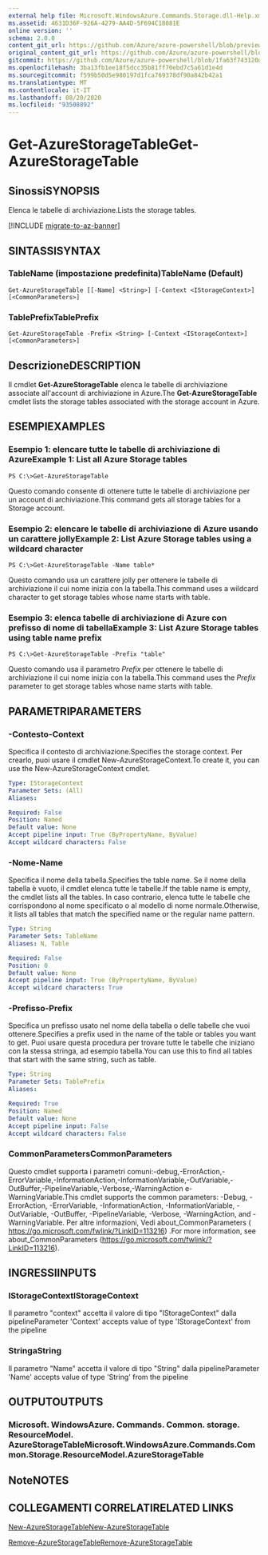 ```yaml
---
external help file: Microsoft.WindowsAzure.Commands.Storage.dll-Help.xml
ms.assetid: 4631D36F-926A-4279-AA4D-5F694C18081E
online version: ''
schema: 2.0.0
content_git_url: https://github.com/Azure/azure-powershell/blob/preview/src/Storage/Commands.Storage/help/Get-AzureStorageTable.md
original_content_git_url: https://github.com/Azure/azure-powershell/blob/preview/src/Storage/Commands.Storage/help/Get-AzureStorageTable.md
gitcommit: https://github.com/Azure/azure-powershell/blob/1fa63f743120d7a7cd6cbb28ee43cd0f4c654af9
ms.openlocfilehash: 3ba13fb1ee18f5dcc35b81ff70ebd7c5a61d1e4d
ms.sourcegitcommit: f599b50d5e980197d1fca769378df90a842b42a1
ms.translationtype: MT
ms.contentlocale: it-IT
ms.lasthandoff: 08/20/2020
ms.locfileid: "93508892"
---
```

# <span data-ttu-id="6e33b-101">Get-AzureStorageTable</span><span class="sxs-lookup"><span data-stu-id="6e33b-101">Get-AzureStorageTable</span></span>

## <span data-ttu-id="6e33b-102">Sinossi</span><span class="sxs-lookup"><span data-stu-id="6e33b-102">SYNOPSIS</span></span>
<span data-ttu-id="6e33b-103">Elenca le tabelle di archiviazione.</span><span class="sxs-lookup"><span data-stu-id="6e33b-103">Lists the storage tables.</span></span>

[!INCLUDE [migrate-to-az-banner](../../includes/migrate-to-az-banner.md)]

## <span data-ttu-id="6e33b-104">SINTASSI</span><span class="sxs-lookup"><span data-stu-id="6e33b-104">SYNTAX</span></span>

### <span data-ttu-id="6e33b-105">TableName (impostazione predefinita)</span><span class="sxs-lookup"><span data-stu-id="6e33b-105">TableName (Default)</span></span>
```
Get-AzureStorageTable [[-Name] <String>] [-Context <IStorageContext>] [<CommonParameters>]
```

### <span data-ttu-id="6e33b-106">TablePrefix</span><span class="sxs-lookup"><span data-stu-id="6e33b-106">TablePrefix</span></span>
```
Get-AzureStorageTable -Prefix <String> [-Context <IStorageContext>] [<CommonParameters>]
```

## <span data-ttu-id="6e33b-107">Descrizione</span><span class="sxs-lookup"><span data-stu-id="6e33b-107">DESCRIPTION</span></span>
<span data-ttu-id="6e33b-108">Il cmdlet **Get-AzureStorageTable** elenca le tabelle di archiviazione associate all'account di archiviazione in Azure.</span><span class="sxs-lookup"><span data-stu-id="6e33b-108">The **Get-AzureStorageTable** cmdlet lists the storage tables associated with the storage account in Azure.</span></span>

## <span data-ttu-id="6e33b-109">ESEMPI</span><span class="sxs-lookup"><span data-stu-id="6e33b-109">EXAMPLES</span></span>

### <span data-ttu-id="6e33b-110">Esempio 1: elencare tutte le tabelle di archiviazione di Azure</span><span class="sxs-lookup"><span data-stu-id="6e33b-110">Example 1: List all Azure Storage tables</span></span>
```
PS C:\>Get-AzureStorageTable
```

<span data-ttu-id="6e33b-111">Questo comando consente di ottenere tutte le tabelle di archiviazione per un account di archiviazione.</span><span class="sxs-lookup"><span data-stu-id="6e33b-111">This command gets all storage tables for a Storage account.</span></span>

### <span data-ttu-id="6e33b-112">Esempio 2: elencare le tabelle di archiviazione di Azure usando un carattere jolly</span><span class="sxs-lookup"><span data-stu-id="6e33b-112">Example 2: List Azure Storage tables using a wildcard character</span></span>
```
PS C:\>Get-AzureStorageTable -Name table*
```

<span data-ttu-id="6e33b-113">Questo comando usa un carattere jolly per ottenere le tabelle di archiviazione il cui nome inizia con la tabella.</span><span class="sxs-lookup"><span data-stu-id="6e33b-113">This command uses a wildcard character to get storage tables whose name starts with table.</span></span>

### <span data-ttu-id="6e33b-114">Esempio 3: elenca tabelle di archiviazione di Azure con prefisso di nome di tabella</span><span class="sxs-lookup"><span data-stu-id="6e33b-114">Example 3: List Azure Storage tables using table name prefix</span></span>
```
PS C:\>Get-AzureStorageTable -Prefix "table"
```

<span data-ttu-id="6e33b-115">Questo comando usa il parametro *Prefix* per ottenere le tabelle di archiviazione il cui nome inizia con la tabella.</span><span class="sxs-lookup"><span data-stu-id="6e33b-115">This command uses the *Prefix* parameter to get storage tables whose name starts with table.</span></span>

## <span data-ttu-id="6e33b-116">PARAMETRI</span><span class="sxs-lookup"><span data-stu-id="6e33b-116">PARAMETERS</span></span>

### <span data-ttu-id="6e33b-117">-Contesto</span><span class="sxs-lookup"><span data-stu-id="6e33b-117">-Context</span></span>
<span data-ttu-id="6e33b-118">Specifica il contesto di archiviazione.</span><span class="sxs-lookup"><span data-stu-id="6e33b-118">Specifies the storage context.</span></span>
<span data-ttu-id="6e33b-119">Per crearlo, puoi usare il cmdlet New-AzureStorageContext.</span><span class="sxs-lookup"><span data-stu-id="6e33b-119">To create it, you can use the New-AzureStorageContext cmdlet.</span></span>

```yaml
Type: IStorageContext
Parameter Sets: (All)
Aliases: 

Required: False
Position: Named
Default value: None
Accept pipeline input: True (ByPropertyName, ByValue)
Accept wildcard characters: False
```

### <span data-ttu-id="6e33b-120">-Nome</span><span class="sxs-lookup"><span data-stu-id="6e33b-120">-Name</span></span>
<span data-ttu-id="6e33b-121">Specifica il nome della tabella.</span><span class="sxs-lookup"><span data-stu-id="6e33b-121">Specifies the table name.</span></span>
<span data-ttu-id="6e33b-122">Se il nome della tabella è vuoto, il cmdlet elenca tutte le tabelle.</span><span class="sxs-lookup"><span data-stu-id="6e33b-122">If the table name is empty, the cmdlet lists all the tables.</span></span>
<span data-ttu-id="6e33b-123">In caso contrario, elenca tutte le tabelle che corrispondono al nome specificato o al modello di nome normale.</span><span class="sxs-lookup"><span data-stu-id="6e33b-123">Otherwise, it lists all tables that match the specified name or the regular name pattern.</span></span>

```yaml
Type: String
Parameter Sets: TableName
Aliases: N, Table

Required: False
Position: 0
Default value: None
Accept pipeline input: True (ByPropertyName, ByValue)
Accept wildcard characters: True
```

### <span data-ttu-id="6e33b-124">-Prefisso</span><span class="sxs-lookup"><span data-stu-id="6e33b-124">-Prefix</span></span>
<span data-ttu-id="6e33b-125">Specifica un prefisso usato nel nome della tabella o delle tabelle che vuoi ottenere.</span><span class="sxs-lookup"><span data-stu-id="6e33b-125">Specifies a prefix used in the name of the table or tables you want to get.</span></span>
<span data-ttu-id="6e33b-126">Puoi usare questa procedura per trovare tutte le tabelle che iniziano con la stessa stringa, ad esempio tabella.</span><span class="sxs-lookup"><span data-stu-id="6e33b-126">You can use this to find all tables that start with the same string, such as table.</span></span>

```yaml
Type: String
Parameter Sets: TablePrefix
Aliases: 

Required: True
Position: Named
Default value: None
Accept pipeline input: False
Accept wildcard characters: False
```

### <span data-ttu-id="6e33b-127">CommonParameters</span><span class="sxs-lookup"><span data-stu-id="6e33b-127">CommonParameters</span></span>
<span data-ttu-id="6e33b-128">Questo cmdlet supporta i parametri comuni:-debug,-ErrorAction,-ErrorVariable,-InformationAction,-InformationVariable,-OutVariable,-OutBuffer,-PipelineVariable,-Verbose,-WarningAction e-WarningVariable.</span><span class="sxs-lookup"><span data-stu-id="6e33b-128">This cmdlet supports the common parameters: -Debug, -ErrorAction, -ErrorVariable, -InformationAction, -InformationVariable, -OutVariable, -OutBuffer, -PipelineVariable, -Verbose, -WarningAction, and -WarningVariable.</span></span> <span data-ttu-id="6e33b-129">Per altre informazioni, Vedi about_CommonParameters ( https://go.microsoft.com/fwlink/?LinkID=113216) .</span><span class="sxs-lookup"><span data-stu-id="6e33b-129">For more information, see about_CommonParameters (https://go.microsoft.com/fwlink/?LinkID=113216).</span></span>

## <span data-ttu-id="6e33b-130">INGRESSI</span><span class="sxs-lookup"><span data-stu-id="6e33b-130">INPUTS</span></span>

### <span data-ttu-id="6e33b-131">IStorageContext</span><span class="sxs-lookup"><span data-stu-id="6e33b-131">IStorageContext</span></span>

<span data-ttu-id="6e33b-132">Il parametro "context" accetta il valore di tipo "IStorageContext" dalla pipeline</span><span class="sxs-lookup"><span data-stu-id="6e33b-132">Parameter 'Context' accepts value of type 'IStorageContext' from the pipeline</span></span>

### <span data-ttu-id="6e33b-133">Stringa</span><span class="sxs-lookup"><span data-stu-id="6e33b-133">String</span></span>

<span data-ttu-id="6e33b-134">Il parametro "Name" accetta il valore di tipo "String" dalla pipeline</span><span class="sxs-lookup"><span data-stu-id="6e33b-134">Parameter 'Name' accepts value of type 'String' from the pipeline</span></span>

## <span data-ttu-id="6e33b-135">OUTPUT</span><span class="sxs-lookup"><span data-stu-id="6e33b-135">OUTPUTS</span></span>

### <span data-ttu-id="6e33b-136">Microsoft. WindowsAzure. Commands. Common. storage. ResourceModel. AzureStorageTable</span><span class="sxs-lookup"><span data-stu-id="6e33b-136">Microsoft.WindowsAzure.Commands.Common.Storage.ResourceModel.AzureStorageTable</span></span>

## <span data-ttu-id="6e33b-137">Note</span><span class="sxs-lookup"><span data-stu-id="6e33b-137">NOTES</span></span>

## <span data-ttu-id="6e33b-138">COLLEGAMENTI CORRELATI</span><span class="sxs-lookup"><span data-stu-id="6e33b-138">RELATED LINKS</span></span>

[<span data-ttu-id="6e33b-139">New-AzureStorageTable</span><span class="sxs-lookup"><span data-stu-id="6e33b-139">New-AzureStorageTable</span></span>](./New-AzureStorageTable.md)

[<span data-ttu-id="6e33b-140">Remove-AzureStorageTable</span><span class="sxs-lookup"><span data-stu-id="6e33b-140">Remove-AzureStorageTable</span></span>](./Remove-AzureStorageTable.md)


